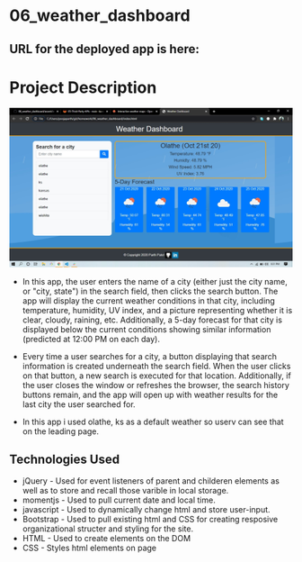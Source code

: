 # 06_weather_dashboard

## URL for the deployed app is here:

# Project Description

![Screenshot of weather dashboard](https://github.com/parth167/06_weather_dashboard/blob/main/assest/images/appdeploy1.jpg)

- In this app, the user enters the name of a city (either just the city name, or "city, state") in the search field, then clicks the search button. The app will display the current weather conditions in that city, including temperature, humidity, UV index, and a picture representing whether it is clear, cloudy, raining, etc. Additionally, a 5-day forecast for that city is displayed below the current conditions showing similar information (predicted at 12:00 PM on each day).

- Every time a user searches for a city, a button displaying that search information is created underneath the search field. When the user clicks on that button, a new search is executed for that location. Additionally, if the user closes the window or refreshes the browser, the search history buttons remain, and the app will open up with weather results for the last city the user searched for.

- In this app i used olathe, ks as a default weather so userv can see that on the leading page.

## Technologies Used

- jQuery - Used for event listeners of parent and childeren elements as well as to store and recall those varible in local storage.
- momentjs - Used to pull current date and local time.
- javascript - Used to dynamically change html and store user-input.
- Bootstrap - Used to pull existing html and CSS for creating resposive organizational structer and styling for the site.
- HTML - Used to create elements on the DOM
- CSS - Styles html elements on page

